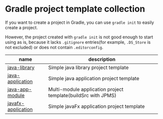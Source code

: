 # Gradle project template collection


If you want to create a project in Gradle, you can use `gradle init` to easily create a project.

However, the project created with `gradle init` is not good enough to start using as is, because it lacks `.gitignore` entries(for example, `.DS_Store` is not excluded) or does not contain `.editorconfig`.




| name                                      | description                                                  |
|-------------------------------------------|--------------------------------------------------------------|
| [java-library](java-library/)             | Simple java library project template                         |
| [java-application](java-application/)     | Simple java application project template                     |
| [java-app-module](java-app-module/)       | Multi-module application project template(buildSrc with JPMS)|
| [javafx-application](javafx-application/) | Simple javaFx application project template                   |

